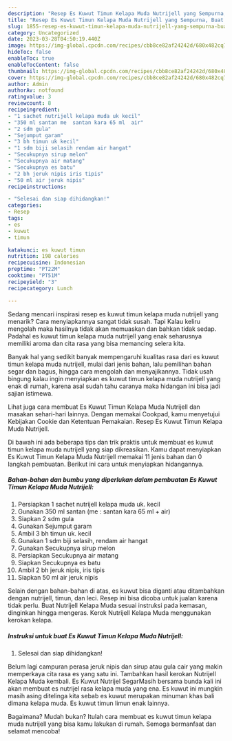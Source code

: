 ```yaml
---
description: "Resep Es Kuwut Timun Kelapa Muda Nutrijell yang Sempurna, Buat Buka Puasa Enak Banget"
title: "Resep Es Kuwut Timun Kelapa Muda Nutrijell yang Sempurna, Buat Buka Puasa Enak Banget"
slug: 1855-resep-es-kuwut-timun-kelapa-muda-nutrijell-yang-sempurna-buat-buka-puasa-enak-banget
category: Uncategorized
date: 2023-03-28T04:50:19.440Z
image: https://img-global.cpcdn.com/recipes/cbb8ce82af24242d/680x482cq70/es-kuwut-timun-kelapa-muda-nutrijell-foto-resep-utama.jpg
hideToc: false
enableToc: true
enableTocContent: false
thumbnail: https://img-global.cpcdn.com/recipes/cbb8ce82af24242d/680x482cq70/es-kuwut-timun-kelapa-muda-nutrijell-foto-resep-utama.jpg
cover: https://img-global.cpcdn.com/recipes/cbb8ce82af24242d/680x482cq70/es-kuwut-timun-kelapa-muda-nutrijell-foto-resep-utama.jpg
author: Admin
authorAv: notfound
ratingvalue: 3
reviewcount: 8
recipeingredient:
- "1 sachet nutrijell kelapa muda uk kecil"
- "350 ml santan me  santan kara 65 ml  air"
- "2 sdm gula"
- "Sejumput garam"
- "3 bh timun uk kecil"
- "1 sdm biji selasih rendam air hangat"
- "Secukupnya sirup melon"
- "Secukupnya air matang"
- "Secukupnya es batu"
- "2 bh jeruk nipis iris tipis"
- "50 ml air jeruk nipis"
recipeinstructions:

- "Selesai dan siap dihidangkan!"
categories:
- Resep
tags:
- es
- kuwut
- timun

katakunci: es kuwut timun 
nutrition: 198 calories
recipecuisine: Indonesian
preptime: "PT22M"
cooktime: "PT51M"
recipeyield: "3"
recipecategory: Lunch

---
```



Sedang mencari inspirasi resep es kuwut timun kelapa muda nutrijell yang menarik? Cara menyiapkannya sangat tidak susah. Tapi Kalau keliru mengolah maka hasilnya tidak akan memuaskan dan bahkan tidak sedap. Padahal es kuwut timun kelapa muda nutrijell yang enak seharusnya memiliki aroma dan cita rasa yang bisa memancing selera kita.


Banyak hal yang sedikit banyak mempengaruhi kualitas rasa dari es kuwut timun kelapa muda nutrijell, mulai dari jenis bahan, lalu pemilihan bahan segar dan bagus, hingga cara mengolah dan menyajikannya. Tidak usah bingung kalau ingin menyiapkan es kuwut timun kelapa muda nutrijell yang enak di rumah, karena asal sudah tahu caranya maka hidangan ini bisa jadi sajian istimewa.

Lihat juga cara membuat Es Kuwut Timun Kelapa Muda Nutrijell dan masakan sehari-hari lainnya. Dengan memakai Cookpad, kamu menyetujui Kebijakan Cookie dan Ketentuan Pemakaian. Resep Es Kuwut Timun Kelapa Muda Nutrijell.


Di bawah ini ada beberapa tips dan trik praktis untuk membuat es kuwut timun kelapa muda nutrijell yang siap dikreasikan. Kamu dapat menyiapkan Es Kuwut Timun Kelapa Muda Nutrijell memakai 11 jenis bahan dan 0 langkah pembuatan. Berikut ini cara untuk menyiapkan hidangannya.

<!--inarticleads1-->

##### Bahan-bahan dan bumbu yang diperlukan dalam pembuatan Es Kuwut Timun Kelapa Muda Nutrijell:

1. Persiapkan 1 sachet nutrijell kelapa muda uk. kecil
1. Gunakan 350 ml santan (me : santan kara 65 ml + air)
1. Siapkan 2 sdm gula
1. Gunakan Sejumput garam
1. Ambil 3 bh timun uk. kecil
1. Gunakan 1 sdm biji selasih, rendam air hangat
1. Gunakan Secukupnya sirup melon
1. Persiapkan Secukupnya air matang
1. Siapkan Secukupnya es batu
1. Ambil 2 bh jeruk nipis, iris tipis
1. Siapkan 50 ml air jeruk nipis


Selain dengan bahan-bahan di atas, es kuwut bisa diganti atau ditambahkan dengan nutrijell, timun, dan leci. Resep ini bisa dicoba untuk jualan karena tidak perlu. Buat Nutrijell Kelapa Muda sesuai instruksi pada kemasan, dinginkan hingga mengeras. Kerok Nutrijell Kelapa Muda menggunakan kerokan kelapa. 

<!--inarticleads2-->

##### Instruksi untuk buat Es Kuwut Timun Kelapa Muda Nutrijell:


1. Selesai dan siap dihidangkan!

Belum lagi campuran perasa jeruk nipis dan sirup atau gula cair yang makin memperkaya cita rasa es yang satu ini. Tambahkan hasil kerokan Nutrijell Kelapa Muda kembali. Es Kuwut Nutrijel SegarMasih bersama bunda kali ini akan membuat es nutrijel rasa kelapa muda yang ena. Es kuwut ini mungkin masih asing ditelinga kita sebab es kuwut merupakan minuman khas bali dimana kelapa muda. Es kuwut timun limun enak lainnya. 

Bagaimana? Mudah bukan? Itulah cara membuat es kuwut timun kelapa muda nutrijell yang bisa kamu lakukan di rumah. Semoga bermanfaat dan selamat mencoba!
